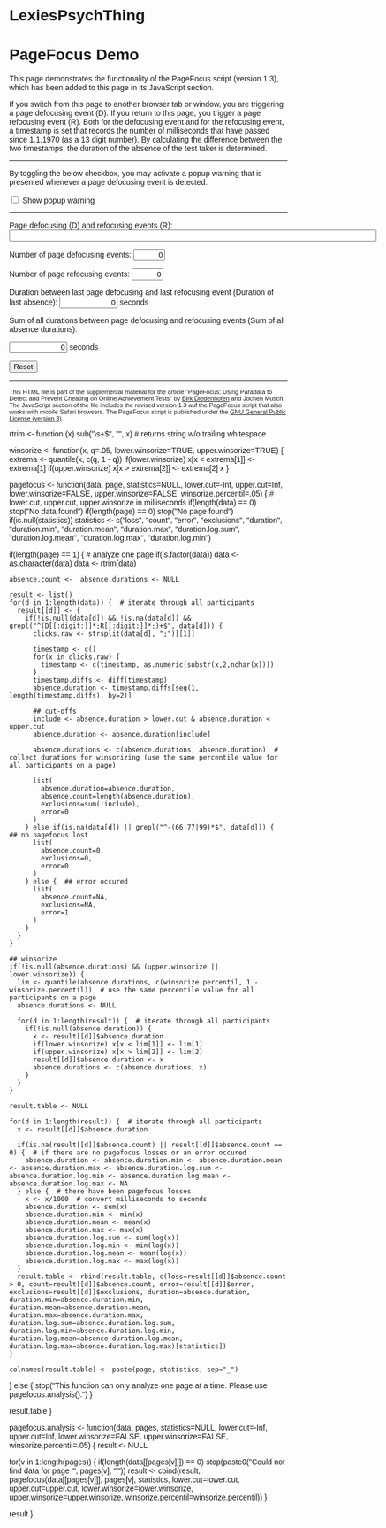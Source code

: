 # LexiesPsychThing
<!DOCTYPE html>
<html>

<!-- This HTML file is part of the supplemental material of the article "PageFocus: Using Paradata to Detect and Prevent Cheating on Online Achievement Tests" by Birk Diedenhofen and Jochen Musch. The JavaScript section of the file includes version 1.3 of the PageFocus script.
Copyright 2015-2017 Birk Diedenhofen (mail@birkdiedenhofen.de)
This program is free software: you can redistribute it and/or modify it under the terms of the GNU General Public License as published by the Free Software Foundation, either version 3 of the License, or (at your option) any later version. This program is distributed in the hope that it will be useful, but WITHOUT ANY WARRANTY; without even the implied warranty of MERCHANTABILITY or FITNESS FOR A PARTICULAR PURPOSE. See the GNU General Public License for more details. You should have received a copy of the GNU General Public License along with this program. If not, see <http://www.gnu.org/licenses/>. -->

<head>
<title>PageFocus Demo</title>
<meta http-equiv="Content-Type" content="text/html; charset=utf-8" />

<style type="text/css">
  body {
    font-family: sans-serif;
  }

  .numeric_input {
    text-align: right;
  }

  .footnote {
    font-size: 0.8em;
  }

  #popup_warning {
    display: none;
    width: 500px;
    height: 180px;
    position: absolute;
    background-color: #fff;
    z-index: 255;
    text-align: center;
    padding: 0 20px 20px;
    border: 5px solid red;
    top: 50%;
    left: 50%;
    margin-left: -250px;
    margin-top: -90px;
  }

  #popup_warning .ok_button {
    margin-top: 20px;
  }

  #popup_warning .ok_button button {
    width: 100px;
    height: 30px;
  }

  #disabled {
    display: none;
    position: absolute;
    left: 0;
    top: 0;
    width: 100%;
    height: 100%;
    background: #707070;
    filter:alpha(opacity=75);
    opacity: 0.75;
    z-index: 253;
  }
</style>

</head>

<body>
<h1>PageFocus Demo</h1>

<p>This page demonstrates the functionality of the PageFocus script (version 1.3), which has been added to this page in its JavaScript section.</p>

<p>If you switch from this page to another browser tab or window, you are triggering a page defocusing event (D). If you return to this page, you trigger a page refocusing event (R). Both for the defocusing event and for the refocusing event, a timestamp is set that records the number of milliseconds that have passed since 1.1.1970 (as a 13 digit number). By calculating the difference between the two timestamps, the duration of the absence of the test taker is determined.</p>

<hr>

<p>By toggling the below checkbox, you may activate a popup warning that is presented whenever a page defocusing event is detected.</p>
<p><label><input type="checkbox" name="popup_warning_checkbox" id="popup_warning_checkbox"> Show popup warning</label></p>

<hr>

<p><label>Page defocusing (D) and refocusing events (R):
<input type="text" id="events_input" name="events_input" size="80" readonly></label></p>

<p><label>Number of page defocusing events: <input class="numeric_input" type="text" id="defocus_count_input" name="defocus_count_input" size="4" value="0" readonly></label></p>

<p><label>Number of page refocusing events:
<input class="numeric_input" type="text" id="refocus_count_input" name="refocus_count_input" size="4" value="0" readonly></label></p>

<p><label>Duration between last page defocusing and last refocusing event (Duration of last absence):
<input class="numeric_input" type="text" id="last_duration_input" name="last_duration_input" size="10" value="0" readonly> seconds</label></p>

<p><label>Sum of all durations between page defocusing and refocusing events (Sum of all absence durations):

<input class="numeric_input" type="text" id="duration_sum_input" name="duration_sum_input" size="10" value="0" readonly> seconds</label></p>

<p><button onclick="reset()">Reset</button></p>

<hr>

<p class="footnote">This HTML file is part of the supplemental material for the article "PageFocus: Using Paradata to Detect and Prevent Cheating on Online Achievement Tests" by <a href="mailto:mail@birkdiedenhofen.de">Birk Diedenhofen</a> and Jochen Musch. The JavaScript section of the file includes the revised version 1.3 auf the PageFocus script that also works with mobile Safari browsers. The PageFocus script is published under the <a href="http://www.gnu.org/licenses/">GNU General Public License (version 3)</a>.
</p>

<div id="popup_warning">
  <h3>PageFocus warning</h3>
  <p>You have just left this window which is not allowed while participating on the test. Please return to the test by confirming this message, and do not leave the test page again.</p>
  <div class="ok_button"><button onclick='toggle_popup_warning("none"); regained_focus(); return false;'>OK</button></div>
</div>
<div id="disabled"></div>

<script type="text/javascript">
// PageFocus version 1.3-1 demo

var focus_data;  // all page defocusing and refocusing events as one string
var defocusing_count;  // number of page defocusing events
var refocusing_count;  // number of page refocusing events
var last_duration;  // duration between the last page defocusing and refocusing events
var duration_sum;  // sum of all durations between page defocusing and refocusing events

var defocus_timestamp;  // timestamp of last page defocusing event
var refocus_timestamp;  // timestamp of last page refocusing event

var pagefocus = true;  // does the current page have the focus?
var popup_visible = false;  // is the popup currently being shown?

// input elements
var popup_checkbox = document.getElementById("popup_warning_checkbox");
var events_input = document.getElementById("events_input");
var defocus_count_input = document.getElementById("defocus_count_input");
var refocus_count_input = document.getElementById("refocus_count_input");
var last_duration_input = document.getElementById("last_duration_input");
var duration_sum_input = document.getElementById("duration_sum_input");

reset()

record_timestamp = function(type, timestamp) {
  focus_data = focus_data + type + timestamp + ";";  // add new page focusing event to the data record
  events_input.value = focus_data;

  events_input.scrollLeft = events_input.scrollWidth;  // scroll input field to the right
}

function lost_focus() {  // page defocusing event detected
  if(!popup_visible) {
    pagefocus = false;

    defocus_timestamp = new Date().getTime();
    record_timestamp("D", defocus_timestamp);

    defocusing_count++;  // count the number of defocusing events
    defocus_count_input.value = defocusing_count;

    if(popup_checkbox.checked) toggle_popup_warning("block");
  }
}

function regained_focus() {  // page refocusing event detected
  if(!pagefocus && !popup_visible) {
    pagefocus = true;

    refocus_timestamp = new Date().getTime();
    record_timestamp("R", refocus_timestamp);

    refocusing_count++;  // count the number of refocusing events
    refocus_count_input.value = refocusing_count;

    last_duration = refocus_timestamp - defocus_timestamp; // calculate the duration between the last page defocusing and refocusing events
    duration_sum += last_duration; // sum durations between page defocusing and refocusing events

    last_duration_input.value = last_duration/1000;
    duration_sum_input.value = duration_sum/1000;
  }
}

function onfocusout() {  // workaround for Internet Explorer < version 11
  clearTimeout(timer);
  timer = setTimeout(lost_focus,100);
}

function onfocusin() {  // workaround for Internet Explorer < version 11
  clearTimeout(timer);
  regained_focus();
}

function reset() {  // reset captured data
  events_input.value = focus_data = '';
  defocus_count_input.value = defocusing_count = 0;
  refocus_count_input.value = refocusing_count = 0;
  last_duration_input.value = last_duration = 0;
  duration_sum_input.value = duration_sum = 0;
}

function toggle_popup_warning(state) {  // show/hide popup warning
  document.getElementById("popup_warning").style.display = state;
  document.getElementById("disabled").style.display = state;
  popup_visible = state == "block";
}

if("onfocusin" in document) {  // check for Internet Explorer version < 11
  var timer;
  document.onfocusin = onfocusin;
  document.onfocusout = onfocusout;
} else if("onpageshow" in window) {
  // use onpageshow and onpagehide for mobile Safari
  window.onfocus = window.onpageshow = regained_focus;
  window.onblur = window.onpagehide = lost_focus;
}

</script>

</body>
</html>

rtrim <- function (x) sub("\\s+$", "", x)  # returns string w/o trailing whitespace

winsorize <- function(x, q=.05, lower.winsorize=TRUE, upper.winsorize=TRUE) {
 extrema <- quantile(x, c(q, 1 - q))
 if(lower.winsorize) x[x < extrema[1]] <- extrema[1]
 if(upper.winsorize) x[x > extrema[2]] <- extrema[2]
 x
}

pagefocus <- function(data, page, statistics=NULL, lower.cut=-Inf, upper.cut=Inf, lower.winsorize=FALSE, upper.winsorize=FALSE, winsorize.percentil=.05) {  # lower.cut, upper.cut, upper.winsorize in milliseconds
  if(length(data) == 0) stop("No data found")
  if(length(page) == 0) stop("No page found")
  if(is.null(statistics)) statistics <- c("loss", "count", "error", "exclusions", "duration", "duration.min", "duration.mean", "duration.max", "duration.log.sum", "duration.log.mean", "duration.log.max", "duration.log.min")

  if(length(page) == 1) {  # analyze one page
    if(is.factor(data)) data <- as.character(data)
    data <- rtrim(data)

    absence.count <-  absence.durations <- NULL

    result <- list()
    for(d in 1:length(data)) {  # iterate through all participants
      result[[d]] <- {
        if(!is.null(data[d]) && !is.na(data[d]) && grepl("^(D[[:digit:]]*;R[[:digit:]]*;)+$", data[d])) {
          clicks.raw <- strsplit(data[d], ";")[[1]]

          timestamp <- c()
          for(x in clicks.raw) {
            timestamp <- c(timestamp, as.numeric(substr(x,2,nchar(x))))
          }
          timestamp.diffs <- diff(timestamp)
          absence.duration <- timestamp.diffs[seq(1, length(timestamp.diffs), by=2)]

          ## cut-offs
          include <- absence.duration > lower.cut & absence.duration < upper.cut
          absence.duration <- absence.duration[include]

          absence.durations <- c(absence.durations, absence.duration)  # collect durations for winsorizing (use the same percentile value for all participants on a page)

          list(
            absence.duration=absence.duration,
            absence.count=length(absence.duration),
            exclusions=sum(!include),
            error=0
          )
        } else if(is.na(data[d]) || grepl("^-(66|77|99)*$", data[d])) {  ## no pagefocus lost
          list(
            absence.count=0,
            exclusions=0,
            error=0
          )
        } else {  ## error occured
          list(
            absence.count=NA,
            exclusions=NA,
            error=1
          )
        }
      }
    }

    ## winsorize
    if(!is.null(absence.durations) && (upper.winsorize || lower.winsorize)) {
      lim <- quantile(absence.durations, c(winsorize.percentil, 1 - winsorize.percentil))  # use the same percentile value for all participants on a page
      absence.durations <- NULL

      for(d in 1:length(result)) {  # iterate through all participants
        if(!is.null(absence.duration)) {
          x <- result[[d]]$absence.duration
          if(lower.winsorize) x[x < lim[1]] <- lim[1]
          if(upper.winsorize) x[x > lim[2]] <- lim[2]
          result[[d]]$absence.duration <- x
          absence.durations <- c(absence.durations, x)
        }
      }
    }

    result.table <- NULL

    for(d in 1:length(result)) {  # iterate through all participants
      x <- result[[d]]$absence.duration

      if(is.na(result[[d]]$absence.count) || result[[d]]$absence.count == 0) {  # if there are no pagefocus losses or an error occured
        absence.duration <- absence.duration.min <- absence.duration.mean <- absence.duration.max <- absence.duration.log.sum <- absence.duration.log.min <- absence.duration.log.mean <- absence.duration.log.max <- NA
      } else {  # there have been pagefocus losses
        x <- x/1000  # convert milliseconds to seconds
        absence.duration <- sum(x)
        absence.duration.min <- min(x)
        absence.duration.mean <- mean(x)
        absence.duration.max <- max(x)
        absence.duration.log.sum <- sum(log(x))
        absence.duration.log.min <- min(log(x))
        absence.duration.log.mean <- mean(log(x))
        absence.duration.log.max <- max(log(x))
      }
      result.table <- rbind(result.table, c(loss=result[[d]]$absence.count > 0, count=result[[d]]$absence.count, error=result[[d]]$error, exclusions=result[[d]]$exclusions, duration=absence.duration, duration.min=absence.duration.min, duration.mean=absence.duration.mean, duration.max=absence.duration.max, duration.log.sum=absence.duration.log.sum, duration.log.min=absence.duration.log.min, duration.log.mean=absence.duration.log.mean, duration.log.max=absence.duration.log.max)[statistics])
    }

    colnames(result.table) <- paste(page, statistics, sep="_")
  } else {
    stop("This function can only analyze one page at a time. Please use pagefocus.analysis().")
  }

  result.table
}

pagefocus.analysis <- function(data, pages, statistics=NULL, lower.cut=-Inf, upper.cut=Inf, lower.winsorize=FALSE, upper.winsorize=FALSE, winsorize.percentil=.05) {
  result <- NULL

  for(v in 1:length(pages)) {
    if(length(data[[pages[v]]]) == 0) stop(paste0("Could not find data for page '", pages[v], "'"))
    result <- cbind(result, pagefocus(data[[pages[v]]], pages[v], statistics, lower.cut=lower.cut, upper.cut=upper.cut, lower.winsorize=lower.winsorize, upper.winsorize=upper.winsorize, winsorize.percentil=winsorize.percentil))
  }

  result
}
